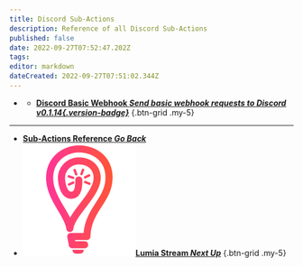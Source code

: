 ```yaml
---
title: Discord Sub-Actions
description: Reference of all Discord Sub-Actions
published: false
date: 2022-09-27T07:52:47.202Z
tags: 
editor: markdown
dateCreated: 2022-09-27T07:51:02.344Z
---
```


- * [<i class="mdi mdi-blur text--discord"></i>**Discord Basic Webhook *Send basic webhook requests to Discord *v0.1.14*{.version-badge}***](/en/Sub-Actions/Disdord/Discord-Basic-Webhook)
{.btn-grid .my-5}

---

- [<i class="mdi mdi-chevron-left"></i>**Sub-Actions Reference *Go Back***](/en/Sub-Actions)
- [<img src="/logos/lumia_stream.png"/>**Lumia Stream *Next Up***](/en/Sub-Actions/Lumia-Stream)
{.btn-grid .my-5}